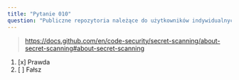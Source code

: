 ```yaml
---
title: "Pytanie 010"
question: "Publiczne repozytoria należące do użytkowników indywidualnych, jak również publiczne repozytoria należące do organizacji, mogą korzystać z bezpłatnego skanowania w poszukiwaniu tajemnic."
---
```



> https://docs.github.com/en/code-security/secret-scanning/about-secret-scanning#about-secret-scanning
1. [x] Prawda
1. [ ] Fałsz
